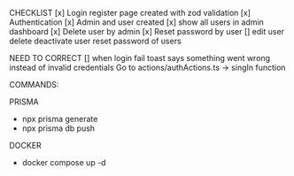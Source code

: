 CHECKLIST
[x] Login register page created with zod validation
[x] Authentication
[x] Admin and user created
[x] show all users in admin dashboard
[x] Delete user by admin
[x] Reset password by user
[] edit user delete deactivate user reset password of users

NEED TO CORRECT
[] when login fail toast says something went wrong instead of invalid credentials Go to actions/authActions.ts -> singIn function

COMMANDS:

PRISMA

- npx prisma generate
- npx prisma db push

DOCKER

- docker compose up -d
